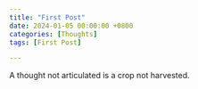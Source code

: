 ```yaml
---
title: "First Post"
date: 2024-01-05 00:00:00 +0800
categories: [Thoughts]
tags: [First Post]

---
```




A thought not articulated is a crop not harvested.
